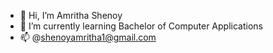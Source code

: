 - 👋 Hi, I’m Amritha Shenoy
- 🌱 I’m currently learning Bachelor of Computer Applications
- 📫 @shenoyamritha1@gmail.com

<!---
amrithashenoy27/amrithashenoy27 is a ✨ special ✨ repository because its `README.md` (this file) appears on your GitHub profile.
You can click the Preview link to take a look at your changes.
--->
